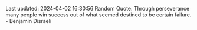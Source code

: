 Last updated: 2024-04-02 16:30:56
Random Quote: Through perseverance many people win success out of what seemed destined to be certain failure. - Benjamin Disraeli